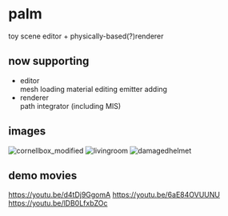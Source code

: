 # palm
toy scene editor + physically-based(?)renderer

## now supporting
- editor  
mesh loading
material editing
emitter adding
- renderer  
path integrator (including MIS)

## images 
![cornellbox_modified](https://github.com/user-attachments/assets/cdc1b5cf-472c-4ed5-90fb-2deca8178bd1)
![livingroom](https://github.com/user-attachments/assets/dede2c21-9fe7-4c66-8b80-9cc1e295d77a)
![damagedhelmet](https://github.com/user-attachments/assets/4da7ad20-521c-4cd5-8849-c3f18d198c7e)

## demo movies
https://youtu.be/d4tDj9GgomA 
https://youtu.be/6aE84OVUUNU
https://youtu.be/lDB0LfxbZOc
